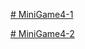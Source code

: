 [# MiniGame4-1](https://uni928.github.io/MiniGame4/)

[# MiniGame4-2](https://uni928.github.io/MiniGame4/index2.html)
